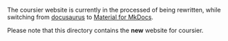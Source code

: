 The coursier website is currently in the processed of being rewritten, while
switching from [docusaurus](https://v1.docusaurus.io/) to [Material for MkDocs](https://squidfunk.github.io/mkdocs-material/).

Please note that this directory contains the **new** website for coursier.

